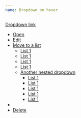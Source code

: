 ```yaml
---
name: Dropdown on hover
---
```

<div class="dropdown dropdown--hover"><a href="#" data-toggle="dropdown">Dropdown link</a><em class="caret"></em>
    <ul class="ui-dropdown">
        <li><a href="#">Open</a>
        </li>
        <li><a href="#">Edit</a>
        </li>
        <li class="dropdown dropdown--hover"><a href="#">Move to a list</a>
            <ul class="ui-dropdown">
                <li><a href="#">List 1</a>
                </li>
                <li><a href="#">List 1</a>
                </li>
                <li><a href="#">List 1</a>
                </li>
                <li><a href="#">List 1</a>
                </li>
                <li class="dropdown dropdown--hover"><a href="#">Another nested dropdown</a>
                    <ul class="ui-dropdown">
                        <li><a href="#">List 1</a>
                        </li>
                        <li><a href="#">List 1</a>
                        </li>
                        <li><a href="#">List 1</a>
                        </li>
                        <li><a href="#">List 1</a>
                        </li>
                        <li><a href="#">List 1</a>
                        </li>
                    </ul>
                </li>
            </ul>
        </li>
        <li class="seperator"></li>
        <li><a href="#">Delete</a>
        </li>
    </ul>
</div>